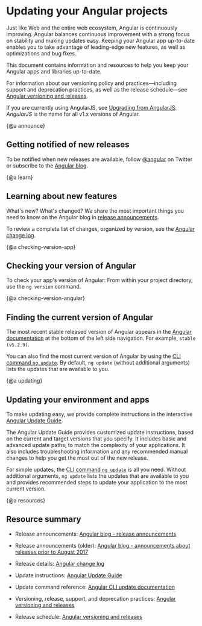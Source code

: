 # Updating your Angular projects

Just like Web and the entire web ecosystem, Angular is continuously improving. Angular balances continuous improvement with a strong focus on stability and making updates easy. Keeping your Angular app up-to-date enables you to take advantage of leading-edge new features, as well as optimizations and bug fixes. 

This document contains information and resources to help you keep your Angular apps and libraries up-to-date. 

For information about our versioning policy and practices&mdash;including 
support and deprecation practices, as well as the release schedule&mdash;see [Angular versioning and releases](guide/releases "Angular versioning and releases"). 


<div class="alert is-helpful">

If you are currently using AngularJS, see [Upgrading from AngularJS](guide/upgrade "Upgrading from Angular JS"). _AngularJS_ is the name for all v1.x versions of Angular.

</div>


{@a announce}
## Getting notified of new releases

To be notified when new releases are available, follow [@angular](https://twitter.com/angular "@angular on Twitter") on Twitter or subscribe to the [Angular blog](https://blog.angular.io "Angular blog"). 

{@a learn}
## Learning about new features

What's new? What's changed? We share the most important things you need to know on the Angular blog in [release announcements]( https://blog.angular.io/tagged/release%20notes "Angular blog - release announcements"). 

To review a complete list of changes, organized by version, see the [Angular change log](https://github.com/angular/angular/blob/master/CHANGELOG.md "Angular change log").


{@a checking-version-app}
## Checking your version of Angular

To check your app's version of Angular: From within your project directory, use the `ng version` command. 
 

{@a checking-version-angular}
## Finding the current version of Angular

The most recent stable released version of Angular appears in the [Angular documentation](https://angular.io/docs "Angular documentation") at the bottom of the left side navigation. For example, `stable (v5.2.9)`.

You can also find the most current version of Angular by using the [CLI command `ng update`](https://github.com/angular/angular-cli/wiki/update "Angular CLI update documentation"). By default, `ng update` (without additional arguments) lists the updates that are available to you.  


{@a updating}
## Updating your environment and apps

To make updating easy, we provide complete instructions in the interactive [Angular Update Guide](https://update.angular.io/ "Angular Update Guide").

The Angular Update Guide provides customized update instructions, based on the current and target versions that you specify. It includes basic and advanced update paths, to match the complexity of your applications. It also includes troubleshooting information and any recommended manual changes to help you get the most out of the new release. 

For simple updates, the [CLI command `ng update`](https://github.com/angular/angular-cli/wiki/update "Angular CLI update documentation") is all you need. Without additional arguments, `ng update` lists the updates that are available to you and provides recommended steps to update your application to the most current version. 

{@a resources}
## Resource summary

* Release announcements: [Angular blog - release announcements](https://blog.angular.io/tagged/release%20notes "Angular blog announcements about recent releases")

* Release announcements (older): [Angular blog - announcements about releases prior to August 2017](https://blog.angularjs.org/search?q=available&by-date=true "Angular blog announcements about releases prior to August 2017")

* Release details: [Angular change log](https://github.com/angular/angular/blob/master/CHANGELOG.md "Angular change log")

* Update instructions: [Angular Update Guide](https://update.angular.io/ "Angular Update Guide")

* Update command reference: [Angular CLI update documentation](https://github.com/angular/angular-cli/wiki/update "Angular CLI update documentation")

* Versioning, release, support, and deprecation practices: [Angular versioning and releases](guide/releases "Angular versioning and releases")

* Release schedule: [Angular versioning and releases](guide/releases#schedule "Angular versioning and releases")